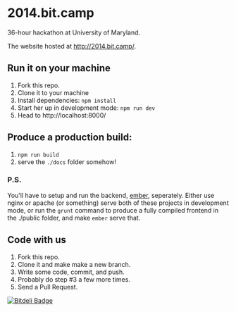 # 2014.bit.camp

36-hour hackathon at University of Maryland.

The website hosted at http://2014.bit.camp/.

## Run it on your machine

1. Fork this repo.
2. Clone it to your machine
3. Install dependencies:
   `npm install`
4. Start her up in development mode:
   `npm run dev`
5. Head to http://localhost:8000/

## Produce a production build:

1. `npm run build`
2. serve the `./docs` folder somehow!

### P.S.

You'll have to setup and run the backend,
[ember](https://github.com/bitcamp/ember), seperately. Either use nginx or
apache (or something) serve both of these projects in development mode, or run
the `grunt` command to produce a fully compiled frontend in the ./public
folder, and make `ember` serve that.

## Code with us

1. Fork this repo.
2. Clone it and make make a new branch.
3. Write some code, commit, and push.
4. Probably do step #3 a few more times.
5. Send a Pull Request.

[![Bitdeli Badge](https://d2weczhvl823v0.cloudfront.net/bitcamp/2014.bit.camp/trend.png)](https://bitdeli.com/free "Bitdeli Badge")
